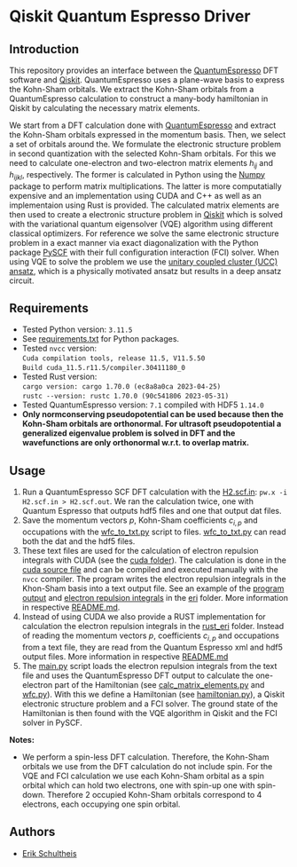 # Qiskit Quantum Espresso Driver

## Introduction
This repository provides an interface between the [QuantumEspresso](https://www.quantum-espresso.org/) DFT software and [Qiskit](https://www.ibm.com/quantum/qiskit). QuantumEspresso uses a plane-wave basis to express the Kohn-Sham orbitals. We extract the Kohn-Sham orbitals from a QuantumEspresso calculation to construct a many-body hamiltonian in Qiskit by calculating the necessary matrix elements.

We start from a DFT calculation done with [QuantumEspresso](https://www.quantum-espresso.org/) and extract the Kohn-Sham orbitals expressed in the momentum basis. Then, we select a set of orbitals around the. We formulate the electronic structure problem in second quantization with the selected Kohn-Sham orbitals. For this we need to calculate one-electron and two-electron matrix elements $h_{ij}$ and $h_{ijkl}$, respectively. The former is calculated in Python using the [Numpy](https://numpy.org/) package to perform matrix multiplications. The latter is more computatially expensive and an implementation using CUDA and C++ as well as an implementaion using Rust is provided. The calculated matrix elements are then used to create a electronic structure problem in [Qiskit](https://www.ibm.com/quantum/qiskit) which is solved with the variational quantum eigensolver (VQE) algorithm using different classical optimizers. For reference we solve the same electronic structure problem in a exact manner via exact diagonalization with the Python package [PySCF](https://pyscf.org/) with their full configuration interaction (FCI) solver. When using VQE to solve the problem we use the [unitary coupled cluster (UCC) ansatz](https://qiskit.org/ecosystem/nature/stubs/qiskit_nature.second_q.circuit.library.UCCSD.html), which is a physically motivated ansatz but results in a deep ansatz circuit.

## Requirements
- Tested Python version: `3.11.5`
- See [requirements.txt](requirements.txt) for Python packages.
- Tested `nvcc` version:  
`Cuda compilation tools, release 11.5, V11.5.50`  
`Build cuda_11.5.r11.5/compiler.30411180_0`
- Tested Rust version:  
`cargo version: cargo 1.70.0 (ec8a8a0ca 2023-04-25)`  
`rustc --version: rustc 1.70.0 (90c541806 2023-05-31)`
- Tested QuantumEspresso version: `7.1` compiled with HDF5 `1.14.0`
- **Only normconserving pseudopotential can be used because then the Kohn-Sham orbitals are orthonormal. For ultrasoft pseudopotential a generalized eigenvalue problem is solved in DFT and the wavefunctions are only orthonormal w.r.t. to overlap matrix.**

## Usage
1. Run a QuantumEspresso SCF DFT calculation with the [H2.scf.in](qe_files/H2.scf.in): `pw.x -i H2.scf.in > H2.scf.out`. We ran the calculation twice, one with Quantum Espresso that outputs hdf5 files and one that output dat files.
2. Save the momentum vectors $p$, Kohn-Sham coefficients $c_{i,p}$ and occupations with the [wfc_to_txt.py](wfc_to_txt.py) script to files. [wfc_to_txt.py](wfc_to_txt.py) can read both the dat and the hdf5 files.
3. These text files are used for the calculation of electron repulsion integrals with CUDA (see the [cuda folder](cuda_eri/)). The calculation is done in the [cuda source file](cuda_eri/main_sym.cu) and can be compiled and executed manually with the `nvcc` compiler. The program writes the electron repulsion integrals in the Khon-Sham basis into a text output file. See an example of the [program output](eri/cuda_output.txt) and [electron repulsion integrals](eri/cuda_eri.txt) in the [eri](eri/) folder. More information in respective [README.md](cuda_eri/README.md).
4. Instead of using CUDA we also provide a RUST implementation for calculation the electron repulsion integrals in the [rust_eri](rust_eri/) folder. Instead of reading the momentum vectors $p$, coefficients $c_{i,p}$ and occupations from a text file, they are read from the Quantum Espresso xml and hdf5 output files. More information in respective [README.md](rust_eri/README.md)
5. The [main.py](main.py) script loads the electron repulsion integrals from the text file and uses the QuantumEspresso DFT output to calculate the one-electron part of the Hamiltonian (see [calc_matrix_elements.py](calc_matrix_elements.py) and [wfc.py](wfc.py)). With this we define a Hamiltonian (see [hamiltonian.py](hamiltonian.py)), a Qiskit electronic structure problem and a FCI solver. The ground state of the Hamiltonian is then found with the VQE algorithm in Qiskit and the FCI solver in PySCF.

**Notes:**
- We perform a spin-less DFT calculation. Therefore, the Kohn-Sham orbitals we use from the DFT calculation do not include spin. For the VQE and FCI calculation we use each Kohn-Sham orbital as a spin orbital which can hold two electrons, one with spin-up one with spin-down. Therefore 2 occupied Kohn-Sham orbitals correspond to 4 electrons, each occupying one spin orbital.

## Authors
- [Erik Schultheis](mailto:erik.schultheis@dlr.de)
